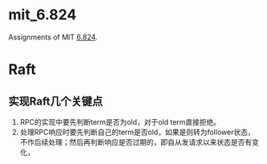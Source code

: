 # mit_6.824
Assignments of MIT [6.824](https://pdos.csail.mit.edu/6.824/schedule.html).

# Raft 

## 实现Raft几个关键点


1. RPC的实现中要先判断term是否为old，对于old term直接拒绝。
2. 处理RPC响应时要先判断自己的term是否old，如果是则转为follower状态，不作后续处理；然后再判断响应是否过期的，即自从发请求以来状态是否有变化，

